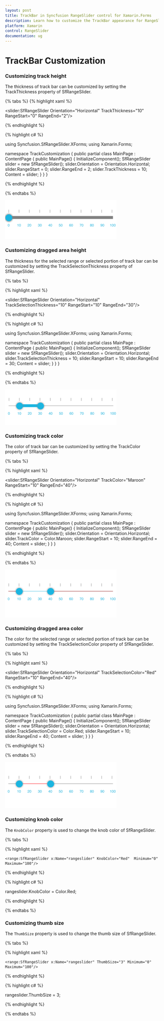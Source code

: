 ```yaml
---
layout: post
title: TrackBar in Syncfusion RangeSlider control for Xamarin.Forms
description: Learn how to customize the TrackBar appearance for RangeSlider control in Xamarin.Forms
platform: Xamarin
control: RangeSlider
documentation: ug
---
```

# TrackBar Customization 

### Customizing track height

The thickness of track bar can be customized by setting the TrackThickness property of SfRangeSlider. 

{% tabs %}
{% highlight xaml %}

<ContentPage xmlns="http://xamarin.com/schemas/2014/forms" 
             xmlns:x="http://schemas.microsoft.com/winfx/2009/xaml"
             xmlns:local="clr-namespace:TrackCustomization" 
             xmlns:slider="clr-namespace:Syncfusion.SfRangeSlider.XForms;assembly=Syncfusion.SfRangeSlider.XForms"
             x:Class="TrackCustomization.MainPage">
               <slider:SfRangeSlider Orientation="Horizontal"
                                    TrackThickness="10"
                                    RangeStart="0"
                                    RangeEnd="2"/>
</ContentPage>
	
{% endhighlight %}

{% highlight c# %}

using Syncfusion.SfRangeSlider.XForms; 
using Xamarin.Forms;

namespace TrackCustomization
{
    public partial class MainPage : ContentPage
    {
        public MainPage()
        {
            InitializeComponent();
            SfRangeSlider slider = new SfRangeSlider();
            slider.Orientation = Orientation.Horizontal;
            slider.RangeStart = 0;
            slider.RangeEnd = 2;
            slider.TrackThickness = 10;
            Content = slider;
        }
    }
}

{% endhighlight %}

{% endtabs %}

![Installation steps](Track_Customization_Images/TrackThickness.png)

### Customizing dragged area height

The thickness for the selected range or selected portion of track bar can be customized by setting the TrackSelectionThickness property of SfRangeSlider.

{% tabs %}

{% highlight xaml %}

<ContentPage xmlns="http://xamarin.com/schemas/2014/forms" 
             xmlns:x="http://schemas.microsoft.com/winfx/2009/xaml"
             xmlns:local="clr-namespace:TrackCustomization" 
             xmlns:slider="clr-namespace:Syncfusion.SfRangeSlider.XForms;assembly=Syncfusion.SfRangeSlider.XForms"
             x:Class="TrackCustomization.MainPage">
      <slider:SfRangeSlider Orientation="Horizontal"
                            TrackSelectionThickness="10"
                            RangeStart="10"
                            RangeEnd="30"/>
</ContentPage>

{% endhighlight %}

{% highlight c# %}

using Syncfusion.SfRangeSlider.XForms;
using Xamarin.Forms;

namespace TrackCustomization
{
    public partial class MainPage : ContentPage
    {
        public MainPage()
        {
            InitializeComponent();
            SfRangeSlider slider = new SfRangeSlider();
            slider.Orientation = Orientation.Horizontal;
            slider.TrackSelectionThickness = 10;
            slider.RangeStart = 10;
            slider.RangeEnd = 30;
            Content = slider;
        }
    }
}

{% endhighlight %}

{% endtabs %}

![Installation steps](Track_Customization_Images/TrackSelectionThickness.png)

### Customizing track color

The color of track bar can be customized by setting the TrackColor property of SfRangeSlider.

{% tabs %}

{% highlight xaml %}

<ContentPage xmlns="http://xamarin.com/schemas/2014/forms" 
             xmlns:x="http://schemas.microsoft.com/winfx/2009/xaml"
             xmlns:local="clr-namespace:TrackCustomization" 
             xmlns:slider="clr-namespace:Syncfusion.SfRangeSlider.XForms;assembly=Syncfusion.SfRangeSlider.XForms"
             x:Class="TrackCustomization.MainPage">
       <slider:SfRangeSlider Orientation="Horizontal"
                             TrackColor="Maroon"
                             RangeStart="10"
                             RangeEnd="40"/>
</ContentPage>

{% endhighlight %}

{% highlight c# %}

using Syncfusion.SfRangeSlider.XForms;
using Xamarin.Forms;

namespace TrackCustomization
{
    public partial class MainPage : ContentPage
    {
        public MainPage()
        {
            InitializeComponent();
            SfRangeSlider slider = new SfRangeSlider();
            slider.Orientation = Orientation.Horizontal;
            slider.TrackColor = Color.Maroon;
            slider.RangeStart = 10;
            slider.RangeEnd = 40;
            Content = slider;
        }
    }
}

{% endhighlight %}

{% endtabs %}

![Installation steps](Track_Customization_Images/TrackColor.png)

### Customizing dragged area color

The color for the selected range or selected portion of track bar can be customized by setting the TrackSelectionColor property of SfRangeSlider.

{% tabs %}

{% highlight xaml %}

<ContentPage xmlns="http://xamarin.com/schemas/2014/forms" 
             xmlns:x="http://schemas.microsoft.com/winfx/2009/xaml"
             xmlns:local="clr-namespace:TrackCustomization" 
             xmlns:slider="clr-namespace:Syncfusion.SfRangeSlider.XForms;assembly=Syncfusion.SfRangeSlider.XForms"
             x:Class="TrackCustomization.MainPage">
      <slider:SfRangeSlider Orientation="Horizontal"
                          TrackSelectionColor="Red"
                          RangeStart="10"
                          RangeEnd="40"/>
</ContentPage>
	 
{% endhighlight %}

{% highlight c# %}

using Syncfusion.SfRangeSlider.XForms;
using Xamarin.Forms;

namespace TrackCustomization
{
    public partial class MainPage : ContentPage
    {
        public MainPage()
        {
            InitializeComponent();
            SfRangeSlider slider = new SfRangeSlider();
            slider.Orientation = Orientation.Horizontal;
            slider.TrackSelectionColor = Color.Red;
            slider.RangeStart = 10;
            slider.RangeEnd = 40;
            Content = slider;
        }
    }
}

{% endhighlight %}

{% endtabs %}

![Installation steps](Track_Customization_Images/TrackSelectionColor.png)

### Customizing knob color

The `KnobColor` property is used to change the knob color of SfRangeSlider.

{% tabs %}

{% highlight xaml %}

    <range:SfRangeSlider x:Name="rangeslider" KnobColor="Red"  Minimum="0" Maximum="100"/>

{% endhighlight %}

{% highlight c# %}

 rangeslider.KnobColor = Color.Red;

 {% endhighlight %}

{% endtabs %}

### Customizing thumb size

The `ThumbSize` property is used to change the thumb size of SfRangeSlider.

{% tabs %}

{% highlight xaml %}

    <range:SfRangeSlider x:Name="rangeslider" ThumbSize="3" Minimum="0" Maximum="100"/>

{% endhighlight %}

{% highlight c# %}

 rangeslider.ThumbSize = 3;

 {% endhighlight %}

{% endtabs %}
